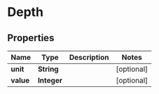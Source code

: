 
# Depth

## Properties
Name | Type | Description | Notes
------------ | ------------- | ------------- | -------------
**unit** | **String** |  |  [optional]
**value** | **Integer** |  |  [optional]



